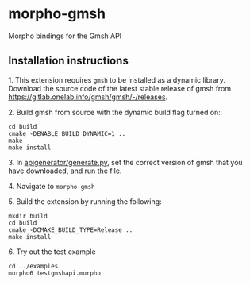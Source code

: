 # morpho-gmsh
Morpho bindings for the Gmsh API


## Installation instructions

1\. This extension requires `gmsh` to be installed as a dynamic library. Download the source code of the latest stable release of gmsh from https://gitlab.onelab.info/gmsh/gmsh/-/releases.

2\. Build gmsh from source with the dynamic build flag turned on:
    
    cd build
    cmake -DENABLE_BUILD_DYNAMIC=1 ..
    make
    make install

3\. In [apigenerator/generate.py](./apigenerator/generate.py), set the correct version of gmsh that you have downloaded, and run the file.

4\. Navigate to `morpho-gmsh`

5\. Build the extension by running the following:

    mkdir build
    cd build
    cmake -DCMAKE_BUILD_TYPE=Release ..
    make install

6\. Try out the test example

    cd ../examples
    morpho6 testgmshapi.morpho

